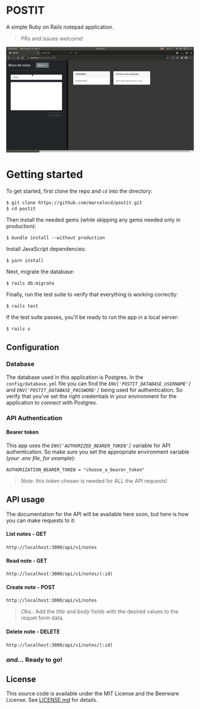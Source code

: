 
# POSTIT

A simple Ruby on Rails notepad application.
> PRs and issues welcome!

![](postit.gif)

# Getting started
To get started, first clone the repo and `cd` into the directory:

```
$ git clone https://github.com/marcelocd/postit.git
$ cd postit
```

Then install the needed gems (while skipping any gems needed only in production):

```
$ bundle install --without production
```

Install JavaScript dependencies:

```
$ yarn install
```

Next, migrate the database:

```
$ rails db:migrate
```

Finally, run the test suite to verify that everything is working correctly:

```
$ rails test
```

If the test suite passes, you'll be ready to run the app in a local server:
```
$ rails s
```
## Configuration
### Database
The database used in this application is Postgres.
In the `config/database.yml` file you can find the *`ENV['POSTIT_DATABASE_USERNAME']`* and *`ENV['POSTIT_DATABASE_PASSWORD']`* being used for authentication.
So verify that you've set the right credentials in your environment for the application to connect with Postgres.

### API Authentication
#### Bearer token

This app uses the *`ENV['AUTHORIZED_BEARER_TOKEN']`* variable for API authentication.
So make sure you set the appropriate environment variable (*your .env file, for example*):

```
AUTHORIZATION_BEARER_TOKEN = "choose_a_bearer_token"
```
> *Note*: this token chosen is needed for ALL the API requests!

## API usage
The documentation for the API will be available here soon, but here is how you can make requests to it:


#### List notes - GET
```
http://localhost:3000/api/v1/notes
```

#### Read note - GET
```
http://localhost:3000/api/v1/notes/(:id)
```
#### Create note - POST
```
http://localhost:3000/api/v1/notes
```
> *Obs.*: Add the *title* and *body* fields with the desired values to the requet form data.

#### Delete note - DELETE
```
http://localhost:3000/api/v1/notes/(:id)
```

### *and...* Ready to go!

## License

This source code is available under the MIT License and the Beerware License. See [LICENSE.md](LICENSE.md) for details.
